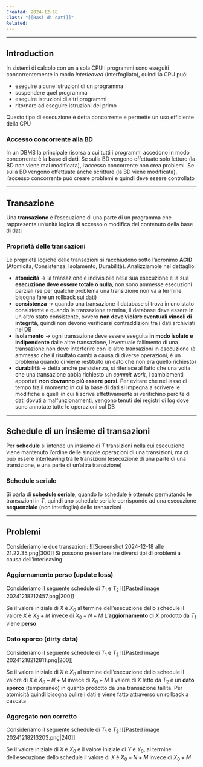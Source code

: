```yaml
---
Created: 2024-12-18
Class: "[[Basi di dati]]"
Related:
---
```

---
## Introduction
In sistemi di calcolo con un a sola CPU i programmi sono eseguiti concorrentemente in modo *interleaved* (interfogliato), quindi la CPU può:
- eseguire alcune istruzioni di un programma
- sospendere quel programma
- eseguire istruzioni di altri programmi
- ritornare ad eseguire istruzioni del primo

Questo tipo di esecuzione è detta concorrente e permette un uso efficiente della CPU

### Accesso concorrente alla BD
In un DBMS la principale risorsa a cui tutti i programmi accedono in modo concorrente è la **base di dati**. Se sulla BD vengono effettuate solo letture (la BD non viene mai modificata), l’accesso concorrente non crea problemi. Se sulla BD vengono effettuate anche scritture (la BD viene modificata), l’accesso concorrente può creare problemi e quindi deve essere controllato

---
## Transazione
Una **transazione** è l’esecuzione di una parte di un programma che rappresenta un’unità logica di accesso o modifica del contenuto della base di dati

### Proprietà delle transazioni
Le proprietà logiche delle transazioni si racchiudono sotto l’acronimo **ACID** (Atomicità, Consistenza, Isolamento, Durabilità). Analizziamole nel dettaglio:
- **atomicità** → la transazione è indivisibile nella sua esecuzione e la sua **esecuzione deve essere totale o nulla**, non sono ammesse esecuzioni parziali (se per qualche problema una transizione non va a termine bisogna fare un rollback sui dati)
- **consistenza** → quando una transazione il database si trova in uno stato consistente e quando la transazione termina, il database deve essere in un altro stato consistente, ovvero **non deve violare eventuali vincoli di integrità**, quindi non devono verificarsi contraddizioni tra i dati archiviati nel DB
- **isolamento** → ogni transazione deve essere eseguita **in modo isolato e indipendente** dalle altre transazione, l’eventuale fallimento di una transazione non deve interferire con le altre transazioni in esecuzione (è ammesso che il risultato cambi a causa di diverse operazioni, è un problema quando ci viene restituito un dato che non era quello richiesto)
- **durabilità** → detta anche persistenza, si riferisce al fatto che una volta che una transazione abbia richiesto un *commit work*, i cambiamenti apportati **non dovranno più essere persi**. Per evitare che nel lasso di tempo fra il momento in cui la base di dati si impegna a scrivere le modifiche e quelli in cui li scrive effettivamente si verifichino perdite di dati dovuti a malfunzionamenti, vengono tenuti dei registri di log dove sono annotate tutte le operazioni sul DB

---
## Schedule di un insieme di transazioni
Per **schedule** si intende un insieme di $T$ transizioni nella cui esecuzione viene mantenuto l’ordine delle singole operazioni di una transizioni, ma ci può essere interleaving tra le transizioni (esecuzione di una parte di una transizione, e una parte di un’altra transizione)

### Schedule seriale
Si parla di **schedule seriale**, quando lo schedule è ottenuto permutando le transazioni in $T$, quindi uno schedule seriale corrisponde ad una esecuzione **sequenziale** (non interfoglia) delle transazioni

---
## Problemi
Consideriamo le due transazioni:
![[Screenshot 2024-12-18 alle 21.22.35.png|300]]
Si possono presentare tre diversi tipi di problemi a causa dell’interleaving

### Aggiornamento perso (update loss)
Consideriamo il seguente schedule di $T_{1}$ e $T_{2}$
![[Pasted image 20241218212457.png|200]]

Se il valore iniziale di $X$ è $X_{0}$ al termine dell’esecuzione dello schedule il valore $X$ è $X_{0}+M$ invece di $X_{0}-N+M$
L’**aggiornamento** di $X$ prodotto da $T_{1}$ viene **perso**

### Dato sporco (dirty data)
Consideriamo il seguente schedule di $T_{1}$ e $T_{2}$
![[Pasted image 20241218212811.png|200]]

Se il valore iniziale di $X$ è $X_{0}$ al termine dell’esecuzione dello schedule il valore di $X$ è $X_{0}-N+M$ invece di $X_{0}+M$
Il valore di $X$ letto da $T_{2}$ è un **dato sporco** (temporaneo) in quanto prodotto da una transazione fallita. Per atomicità quindi bisogna pulire i dati e viene fatto attraverso un rollback a cascata

### Aggregato non corretto
Consideriamo il seguente schedule di $T_{1}$ e $T_{2}$
![[Pasted image 20241218213203.png|240]]

Se il valore iniziale di $X$ è $X_{0}$ e il valore iniziale di $Y$ è $Y_{0}$, al termine dell’esecuzione dello schedule il valore di $X$ è $X_{0}-N+M$ invece di $X_{0}+M$